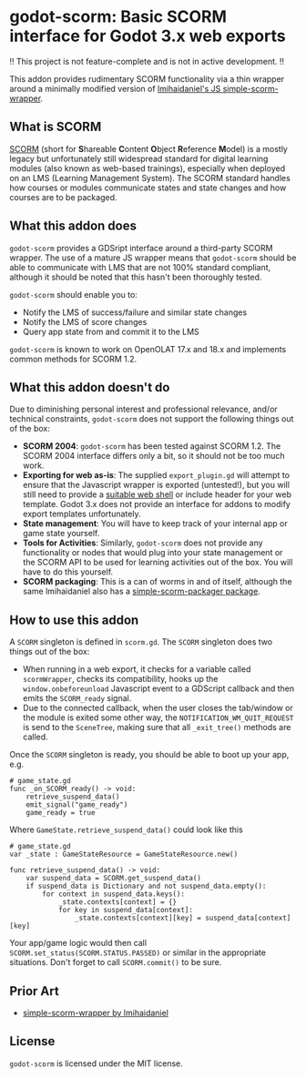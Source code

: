 # godot-scorm: Basic SCORM interface for Godot 3.x web exports

‼ This project is not feature-complete and is not in active development. ‼

This addon provides rudimentary SCORM functionality via a thin wrapper around a minimally modified version of [lmihaidaniel's JS simple-scorm-wrapper](https://github.com/lmihaidaniel/simple-scorm-wrapper/).

## What is SCORM
[SCORM](https://en.wikipedia.org/wiki/Sharable_Content_Object_Reference_Model "Wikipedia Article") (short for **S**hareable **C**ontent **O**bject **R**eference **M**odel) is a mostly legacy but unfortunately still widespread standard for digital learning modules (also known as web-based trainings), especially when deployed on an LMS (Learning Management System). The SCORM standard handles how courses or modules communicate states and state changes and how courses are to be packaged.

## What this addon does
`godot-scorm` provides a GDSript interface around a third-party SCORM wrapper. The use of a mature JS wrapper means that `godot-scorm` should be able to communicate with LMS that are not 100% standard compliant, although it should be noted that this hasn't been thoroughly tested. 

`godot-scorm` should enable you to:
- Notify the LMS of success/failure and similar state changes
- Notify the LMS of score changes
- Query app state from and commit it to the LMS

`godot-scorm` is known to work on OpenOLAT 17.x and 18.x and implements common methods for SCORM 1.2.
## What this addon doesn't do
Due to diminishing personal interest and professional relevance, and/or technical constraints, `godot-scorm` does not support the following things out of the box:
- **SCORM 2004**: `godot-scorm` has been tested against SCORM 1.2. The SCORM 2004 interface differs only a bit, so it should not be too much work.
- **Exporting for web as-is**: The supplied `export_plugin.gd` will attempt to ensure that the Javascript wrapper is exported (untested!), but you will still need to provide a [suitable web shell](https://docs.godotengine.org/en/3.5/tutorials/platform/customizing_html5_shell.html) or include header for your web template. Godot 3.x does not provide an interface for addons to modify export templates unfortunately.
- **State management**: You will have to keep track of your internal app or game state yourself.
- **Tools for Activities**: Similarly, `godot-scorm` does not provide any functionality or nodes that would plug into your state management or the SCORM API to be used for learning activities out of the box. You will have to do this yourself.
- **SCORM packaging**: This is a can of worms in and of itself, although the same lmihaidaniel also has a [simple-scorm-packager package](https://github.com/lmihaidaniel/simple-scorm-packager).

## How to use this addon
A `SCORM` singleton is defined in `scorm.gd`. The `SCORM` singleton does two things out of the box:
- When running in a web export, it checks for a variable called `scormWrapper`, checks its compatibility, hooks up the `window.onbeforeunload` Javascript event to a GDScript callback and then emits the `SCORM_ready` signal.
- Due to the connected callback, when the user closes the tab/window or the module is exited some other way, the `NOTIFICATION_WM_QUIT_REQUEST` is send to the `SceneTree`, making sure that all `_exit_tree()` methods are called.

Once the `SCORM` singleton is ready, you should be able to boot up your app, e.g.

```gdscript
# game_state.gd
func _on_SCORM_ready() -> void:
	retrieve_suspend_data()
	emit_signal("game_ready")
	game_ready = true
```

Where `GameState.retrieve_suspend_data()` could look like this

```gdscript
# game_state.gd
var _state : GameStateResource = GameStateResource.new()

func retrieve_suspend_data() -> void:
	var suspend_data = SCORM.get_suspend_data()
	if suspend_data is Dictionary and not suspend_data.empty():	
		for context in suspend_data.keys():
			_state.contexts[context] = {}
			for key in suspend_data[context]:
				_state.contexts[context][key] = suspend_data[context][key]
```

Your app/game logic would then call `SCORM.set_status(SCORM.STATUS.PASSED)` or similar in the appropriate situations. Don't forget to call `SCORM.commit()` to be sure.

## Prior Art
- [simple-scorm-wrapper by lmihaidaniel](https://github.com/lmihaidaniel/simple-scorm-wrapper/)

## License
`godot-scorm` is licensed under the MIT license.

